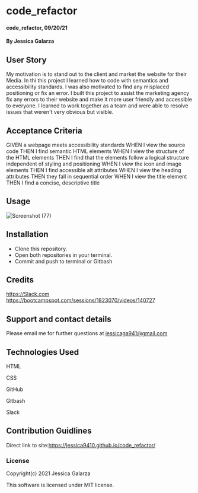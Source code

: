 # code_refactor

#### code_refactor, 09/20/21

#### By Jessica Galarza

## User Story

My motivation is to stand out to the client and market the website for their Media. In thi this project I learned how to code with semantics and accessibility standards. I was also motivated to find any misplaced positioning or fix an error. I built this project to assist the marketing agency fix any errors to their website and make it more user friendly and accessible to everyone. I learned to work together as a team and were able to resolve issues that weren't very obvious but visible.

## Acceptance Criteria

GIVEN a webpage meets accessibility standards
WHEN I view the source code
THEN I find semantic HTML elements
WHEN I view the structure of the HTML elements
THEN I find that the elements follow a logical structure independent of styling and positioning
WHEN I view the icon and image elements
THEN I find accessible alt attributes
WHEN I view the heading attributes
THEN they fall in sequential order
WHEN I view the title element
THEN I find a concise, descriptive title

## Usage
![Screenshot (77)](https://user-images.githubusercontent.com/87554644/134069430-6ef7506e-0ea8-4ec9-b22b-51cdf8c787b9.png)


## Installation

- Clone this repository.
- Open both repositories in your terminal.
- Commit and push to terminal or Gitbash

## Credits

https://Slack.com
https://bootcampspot.com/sessions/1823070/videos/140727

## Support and contact details

Please email me for further questions at jessicaga941@gmail.com

## Technologies Used

HTML

CSS

GitHub

Gitbash

Slack

## Contribution Guidlines

Direct link to site:https://jessica9410.github.io/code_refactor/

### License

Copyright(c) 2021 Jessica Galarza

This software is licensed under MIT license.
